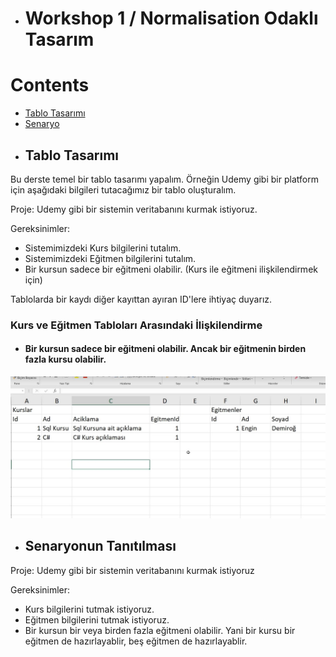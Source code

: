 - # Workshop 1  / Normalisation Odaklı Tasarım

# Contents
* [Tablo Tasarımı](#tablo-tasarimi)
* [Senaryo](#senaryo)


- ## Tablo Tasarımı <a name="tablo-tasarimi"></a>

Bu derste temel bir tablo tasarımı yapalım. Örneğin Udemy gibi bir platform için aşağıdaki bilgileri tutacağımız bir tablo oluşturalım. 

Proje: Udemy gibi bir sistemin veritabanını kurmak istiyoruz. 

Gereksinimler: 
- Sistemimizdeki Kurs bilgilerini tutalım.
- Sistemimizdeki Eğitmen bilgilerini tutalım. 
- Bir kursun sadece bir eğitmeni olabilir. (Kurs ile eğitmeni ilişkilendirmek için)

Tablolarda bir kaydı diğer kayıttan ayıran ID'lere ihtiyaç duyarız.


### Kurs ve Eğitmen Tabloları Arasındaki İlişkilendirme

- #### Bir kursun sadece bir eğitmeni olabilir. Ancak bir eğitmenin birden fazla kursu olabilir.

![pic](../images/162.workshop.jpeg)

- ## Senaryonun Tanıtılması <a name="senaryo"></a>

Proje: Udemy gibi bir sistemin veritabanını kurmak istiyoruz

Gereksinimler:
- Kurs bilgilerini tutmak istiyoruz.
- Eğitmen bilgilerini tutmak istiyoruz. 
- Bir kursun bir veya birden fazla eğitmeni olabilir. Yani bir kursu bir eğitmen de hazırlayablir, beş eğitmen de 
hazırlayablir. 

